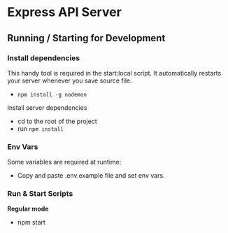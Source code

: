 # Express API Server

## Running / Starting for Development

### Install dependencies
This handy tool is required in the start:local script. It automatically restarts your server whenever you save source file.

- `npm install -g nodemon`

Install server dependencies

- cd to the root of the project
- run `npm install`

### Env Vars
Some variables are required at runtime:

- Copy and paste .env.example file and set env vars.


### Run & Start Scripts

**Regular mode**

- npm start
